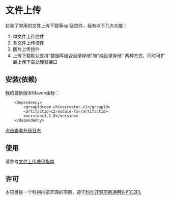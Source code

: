 # 文件上传

封装了常用的文件上传下载等api及控件，我有以下几大功能：

1. 单文件上传控件
2. 多文件上传控件
3. 图片上传控件
3. 上传下载默认支持"数据厍结合目录存储"和"纯目录存储" 两种方式，同时可扩展上传下载处理器接口

## 安装(依赖)

我的最新版本Maven坐标：

```
	<dependency>
		<groupId>com.chinacreator.c2</groupId>
		<artifactId>c2-module-fs</artifactId>
		<version>1.1.8</version>
	</dependency>
```

[点击查看升级日志](CHANGELOG.md)

## 使用

请参考[文件上传使用指南](http://c2.chinacreator.com/c2community/#/f/docViewer?doc=c2-upload-download)

## 许可

本项目是一个科创内部开源的项目，遵守[科创开源项目通用许可C2PL](http://172.16.71.30/c2/guideline/blob/master/license.md)

